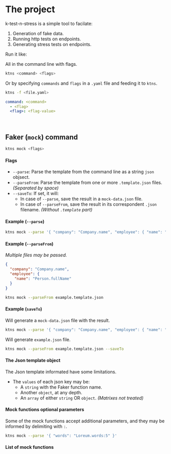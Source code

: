 # The project

k-test-n-stress is a simple tool to facilate:

1. Generation of fake data.
2. Running http tests on endpoints.
3. Generating stress tests on endpoints.

Run it like:

All in the command line with flags.

```bash
ktns <command> <flags>
```

Or by specifying `commands` and `flags` in a `.yaml` file and feeding it to `ktns`.

```bash
ktns -f <file.yaml>
```

```yaml
command: <command>
  - <flag>
  <flag>: <flag-value>
```

</br>

## Faker (`mock`) command

```bash
ktns mock <flags>
```

#### Flags

- `--parse`: Parse the template from the command line as a string `json` objsect.
- `--parseFrom`: Parse the template from one or more `.template.json` files. _(Separated by space)_
- `--saveTo`: If set, it will:
  - In case of `--parse`, save the result in a `mock-data.json` file.
  - In case of `--parseFrom`, save the result in its correspondent `.json` filename. _(Without `.template` part)_

#### Example (`--parse`)

```bash
ktns mock --parse '{ "company": "Company.name", "employee": { "name": "Person.fullName" }}'
```

#### Example (`--parseFrom`)

_Multiple files may be passed._

```json
{
  "company": "Company.name",
  "employee": {
    "name": "Person.fullName"
  }
}
```

```bash
ktns mock --parseFrom example.template.json
```

#### Example (`saveTo`)

Will generate a `mock-data.json` file with the result.

```bash
ktns mock --parse '{ "company": "Company.name", "employee": { "name": "Person.fullName" }}' --saveTo
```

Will generate `example.json` file.

```bash
ktns mock --parseFrom example.template.json --saveTo
```

#### The Json template object

The Json template informated have some limitations.

- The `values` of each json key may be:
  - A `string` with the Faker function name.
  - Another `object`, at any depth.
  - An `array` of either `string` OR `object`. _(Matrixes not treated)_

#### Mock functions optional parameters

Some of the mock functions accept additional parameters, and they may be informed by delimiting with `:`.

```bash
ktns mock --parse '{ "words": "Loreum.words:5" }'
```

#### List of mock functions
